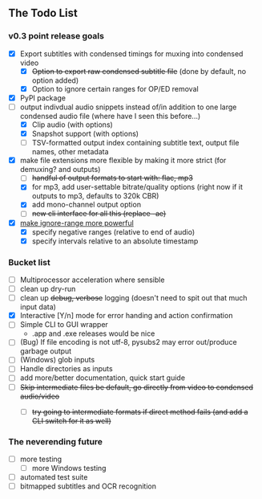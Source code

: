 ## The Todo List
### v0.3 point release goals
 - [X] Export subtitles with condensed timings for muxing into condensed video
     - [X] ~~Option to export raw condensed subtitle file~~ (done by default, no option added)
     - [X] Option to ignore certain ranges for OP/ED removal
 - [X] PyPI package
 - [ ] output indivdual audio snippets instead of/in addition to one large condensed audio file (where have I seen this before...)
     - [X] Clip audio (with options) 
     - [X] Snapshot support (with options)
     - [ ] TSV-formatted output index containing subtitle text, output file names, other metadata
 - [X] make file extensions more flexible by making it more strict (for demuxing? and outputs)
    - [ ] ~~handful of output formats to start with: flac, mp3~~
    - [X] for mp3, add user-settable bitrate/quality options 
        (right now if it outputs to mp3, defaults to 320k CBR)
    - [X] add mono-channel output option
    - [ ] ~~new cli interface for all this (replace -ae)~~
 - [X] [make ignore-range more powerful](https://github.com/dxing97/subs2cia/issues/6)
    - [X] specify negative ranges (relative to end of audio)
    - [X] specify intervals relative to an absolute timestamp
    
### Bucket list 
 - [ ] Multiprocessor acceleration where sensible
 - [ ] clean up dry-run 
 - [ ] clean up ~~debug, verbose~~ logging (doesn't need to spit out that much input data)
 - [X] Interactive [Y/n] mode for error handing and action confirmation
 - [ ] Simple CLI to GUI wrapper
    - .app and .exe releases would be nice
 - [ ] (Bug) If file encoding is not utf-8, pysubs2 may error out/produce garbage output
 - [ ] (Windows) glob inputs 
 - [ ] Handle directories as inputs
 - [ ] add more/better documentation, quick start guide
 - [ ] ~~Skip intermediate files be default, go directly from video to condensed audio/video~~
    - [ ] ~~try going to intermediate formats if direct method fails (and add a CLI switch for it as well)~~

 
### The neverending future
 - [ ] more testing
    - [ ] more Windows testing
 - [ ] automated test suite
 - [ ] bitmapped subtitles and OCR recognition
